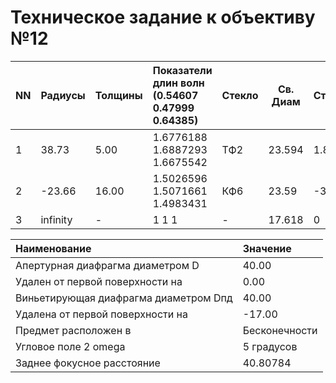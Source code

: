 # Техническое задание к объективу №12

| NN | Радиусы | Толщины | Показатели длин волн (0.54607 0.47999 0.64385) | Стекло | Св. Диам | Стрелки |
|:-- |:--------|:--------|:-----------------------------------------------|:-------|----------|---------|
| 1 | 38.73    | 5.00    | 1.6776188      1.6887293      1.6675542        |  ТФ2   | 23.594   | 1.840   |
| 2 | -23.66   | 16.00   | 1.5026596      1.5071661      1.4983431        |  КФ6   | 23.59    | -3.150  |
| 3 | infinity | -       | 1              1              1                | -      | 17.618   | 0       |

| Наименование                           | Значение        |
|:---------------------------------------|:----------------|
| Апертурная диафрагма диаметром D       | 40.00           |
| Удален от первой поверхности на        | 0.00            |
| Виньетирующая диафрагма диаметром Dпд  | 40.00           |
| Удалена от первой поверхности на       | -17.00          |
| Предмет расположен в                   | Бесконечности   |
| Угловое поле 2 omega                   | 5 градусов      |
| Заднее фокусное расстояние             | 40.80784        |
